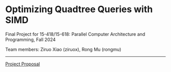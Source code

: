 # Optimizing Quadtree Queries with SIMD
Final Project for 15-418/15-618: Parallel Computer Architecture and Programming, Fall 2024

Team members: Ziruo Xiao (ziruox), Rong Mu (rongmu)

---
[Project Proposal](https://rr-15618-s25.github.io/QT-SIMD/proposal)
